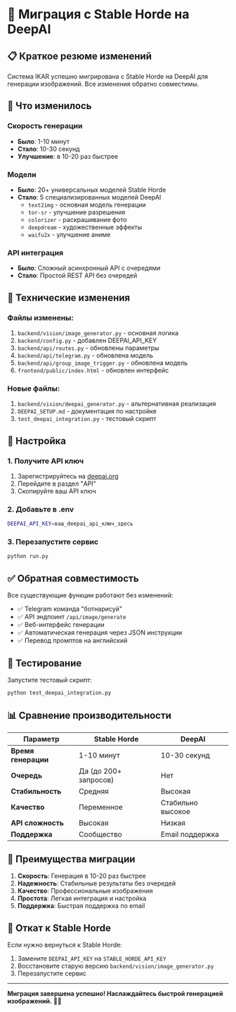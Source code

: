 # 🔄 Миграция с Stable Horde на DeepAI

## 📋 **Краткое резюме изменений**

Система IKAR успешно мигрирована с Stable Horde на DeepAI для генерации изображений. Все изменения обратно совместимы.

## 🚀 **Что изменилось**

### **Скорость генерации**
- **Было**: 1-10 минут
- **Стало**: 10-30 секунд
- **Улучшение**: в 10-20 раз быстрее

### **Модели**
- **Было**: 20+ универсальных моделей Stable Horde
- **Стало**: 5 специализированных моделей DeepAI
  - `text2img` - основная модель генерации
  - `tor-sr` - улучшение разрешения
  - `colorizer` - раскрашивание фото
  - `deepdream` - художественные эффекты
  - `waifu2x` - улучшение аниме

### **API интеграция**
- **Было**: Сложный асинхронный API с очередями
- **Стало**: Простой REST API без очередей

## 🔧 **Технические изменения**

### **Файлы изменены:**
1. `backend/vision/image_generator.py` - основная логика
2. `backend/config.py` - добавлен DEEPAI_API_KEY
3. `backend/api/routes.py` - обновлены параметры
4. `backend/api/telegram.py` - обновлена модель
5. `backend/api/group_image_trigger.py` - обновлена модель
6. `frontend/public/index.html` - обновлен интерфейс

### **Новые файлы:**
1. `backend/vision/deepai_generator.py` - альтернативная реализация
2. `DEEPAI_SETUP.md` - документация по настройке
3. `test_deepai_integration.py` - тестовый скрипт

## 📝 **Настройка**

### **1. Получите API ключ**
1. Зарегистрируйтесь на [deepai.org](https://deepai.org/)
2. Перейдите в раздел "API"
3. Скопируйте ваш API ключ

### **2. Добавьте в .env**
```bash
DEEPAI_API_KEY=ваш_deepai_api_ключ_здесь
```

### **3. Перезапустите сервис**
```bash
python run.py
```

## ✅ **Обратная совместимость**

Все существующие функции работают без изменений:
- ✅ Telegram команда "ботнарисуй"
- ✅ API эндпоинт `/api/image/generate`
- ✅ Веб-интерфейс генерации
- ✅ Автоматическая генерация через JSON инструкции
- ✅ Перевод промптов на английский

## 🧪 **Тестирование**

Запустите тестовый скрипт:
```bash
python test_deepai_integration.py
```

## 📊 **Сравнение производительности**

| Параметр | Stable Horde | DeepAI |
|----------|--------------|--------|
| **Время генерации** | 1-10 минут | 10-30 секунд |
| **Очередь** | Да (до 200+ запросов) | Нет |
| **Стабильность** | Средняя | Высокая |
| **Качество** | Переменное | Стабильно высокое |
| **API сложность** | Высокая | Низкая |
| **Поддержка** | Сообщество | Email поддержка |

## 🎉 **Преимущества миграции**

1. **Скорость**: Генерация в 10-20 раз быстрее
2. **Надежность**: Стабильные результаты без очередей
3. **Качество**: Профессиональные изображения
4. **Простота**: Легкая интеграция и настройка
5. **Поддержка**: Быстрая поддержка по email

## 🔄 **Откат к Stable Horde**

Если нужно вернуться к Stable Horde:
1. Замените `DEEPAI_API_KEY` на `STABLE_HORDE_API_KEY`
2. Восстановите старую версию `backend/vision/image_generator.py`
3. Перезапустите сервис

---

**Миграция завершена успешно! Наслаждайтесь быстрой генерацией изображений.** 🎨✨ 